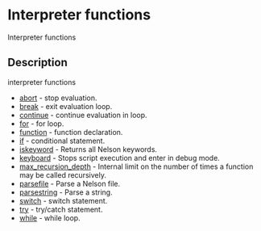 # Interpreter functions

Interpreter functions

## Description

interpreter functions

- [abort](abort.md) - stop evaluation.
- [break](break.md) - exit evaluation loop.
- [continue](continue.md) - continue evaluation in loop.
- [for](for.md) - for loop.
- [function](function.md) - function declaration.
- [if](if.md) - conditional statement.
- [iskeyword](iskeyword.md) - Returns all Nelson keywords.
- [keyboard](keyboard.md) - Stops script execution and enter in debug mode.
- [max_recursion_depth](max_recursion_depth.md) - Internal limit on the number of times a function may be called recursively.
- [parsefile](parsefile.md) - Parse a Nelson file.
- [parsestring](parsestring.md) - Parse a string.
- [switch](switch.md) - switch statement.
- [try](try.md) - try/catch statement.
- [while](while.md) - while loop.
